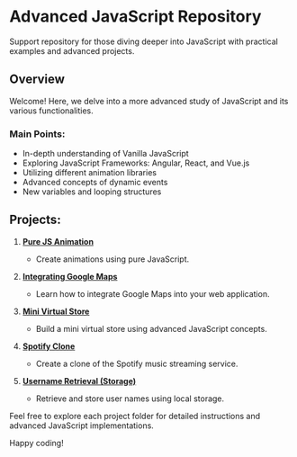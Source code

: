 # Advanced JavaScript Repository

Support repository for those diving deeper into JavaScript with practical examples and advanced projects.

## Overview

Welcome! Here, we delve into a more advanced study of JavaScript and its various functionalities.

### Main Points:

- In-depth understanding of Vanilla JavaScript
- Exploring JavaScript Frameworks: Angular, React, and Vue.js
- Utilizing different animation libraries
- Advanced concepts of dynamic events
- New variables and looping structures

## Projects:

1. **[Pure JS Animation](https://github.com/Shellyda/studies-javascript-advanced/tree/main/Testes%20com%20o%20C%C3%B3digo%20JS/Anima%C3%A7%C3%A3o%20JS%20puro)**
   - Create animations using pure JavaScript.

2. **[Integrating Google Maps](https://github.com/Shellyda/studies-javascript-advanced/tree/main/Testes%20com%20o%20C%C3%B3digo%20JS/Mapa%20-%20Google%20Maps)**
   - Learn how to integrate Google Maps into your web application.

3. **[Mini Virtual Store](https://github.com/Shellyda/studies-javascript-advanced/tree/main/Testes%20com%20o%20C%C3%B3digo%20JS/Mini%20Loja%20virtual)**
   - Build a mini virtual store using advanced JavaScript concepts.

4. **[Spotify Clone](https://github.com/Shellyda/studies-javascript-advanced/tree/main/Testes%20com%20o%20C%C3%B3digo%20JS/Spotify)**
   - Create a clone of the Spotify music streaming service.

5. **[Username Retrieval (Storage)](https://github.com/Shellyda/studies-javascript-advanced/blob/main/1-%20JavaScript%20Avan%C3%A7ado/7-%20Mistura%20de%20conhecimentos%20-%20resgatando%20o%20nome%20do%20usu%C3%A1rio.html)**
   - Retrieve and store user names using local storage.

Feel free to explore each project folder for detailed instructions and advanced JavaScript implementations.

Happy coding!
